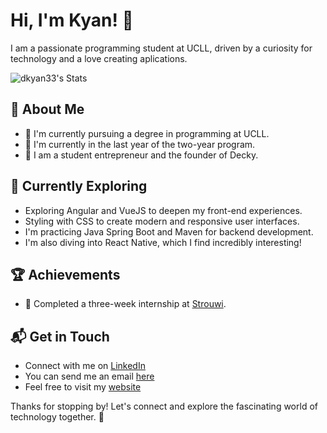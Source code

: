 # Hi, I'm Kyan! 👋

I am a passionate programming student at UCLL, driven by a curiosity for technology and a love creating aplications.

![dkyan33's Stats](https://github-readme-stats.vercel.app/api?username=dkyan33&theme=vue-dark&show_icons=true&hide_border=true&count_private=true)

## 🚀 About Me

- 🔭 I'm currently pursuing a degree in programming at UCLL.
- 🏫 I'm currently in the last year of the two-year program.
- 💼 I am a student entrepreneur and the founder of Decky.

## 🌱 Currently Exploring

- Exploring Angular and VueJS to deepen my front-end experiences.
- Styling with CSS to create modern and responsive user interfaces.
- I'm practicing Java Spring Boot and Maven for backend development.
- I'm also diving into React Native, which I find incredibly interesting!

## 🏆 Achievements

- 🌟 Completed a three-week internship at [Strouwi](strouwi.be).

## 📬 Get in Touch

- Connect with me on [LinkedIn](https://www.linkedin.com/in/kyan-decerf-122039236/)
- You can send me an email [here](mailto:kyan@decky.be)
- Feel free to visit my [website](https://www.decky.be)

Thanks for stopping by! Let's connect and explore the fascinating world of technology together. 🚀
